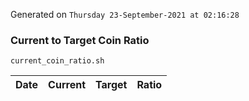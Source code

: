 Generated on `Thursday 23-September-2021 at 02:16:28`

### Current to Target Coin Ratio
`current_coin_ratio.sh`

Date|Current|Target|Ratio
---|---|---|---
